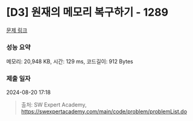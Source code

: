 # [D3] 원재의 메모리 복구하기 - 1289 

[문제 링크](https://swexpertacademy.com/main/code/problem/problemDetail.do?contestProbId=AV19AcoKI9sCFAZN) 

### 성능 요약

메모리: 20,948 KB, 시간: 129 ms, 코드길이: 912 Bytes

### 제출 일자

2024-08-20 17:18



> 출처: SW Expert Academy, https://swexpertacademy.com/main/code/problem/problemList.do